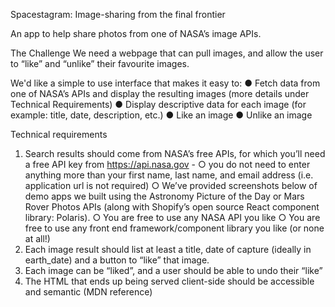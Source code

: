 Spacestagram: Image-sharing from the final frontier

An app to help share photos from one of NASA’s image APIs.

The Challenge
We need a webpage that can pull images, and allow the user to “like” and “unlike” their favourite
images.

We'd like a simple to use interface that makes it easy to:
● Fetch data from one of NASA’s APIs and display the resulting images (more details
under Technical Requirements)
● Display descriptive data for each image (for example: title, date, description, etc.)
● Like an image
● Unlike an image

Technical requirements

1. Search results should come from NASA’s free APIs, for which you’ll need a free API key
   from https://api.nasa.gov -
   ○ you do not need to enter anything more than your first name, last name, and
   email address (i.e. application url is not required)
   ○ We’ve provided screenshots below of demo apps we built using the Astronomy
   Picture of the Day or Mars Rover Photos APIs (along with Shopify’s open source
   React component library: Polaris).
   ○ You are free to use any NASA API you like
   ○ You are free to use any front end framework/component library you like (or none
   at all!)
2. Each image result should list at least a title, date of capture (ideally in earth_date) and a
   button to “like” that image.
3. Each image can be “liked”, and a user should be able to undo their “like”
4. The HTML that ends up being served client-side should be accessible and semantic
   (MDN reference)
